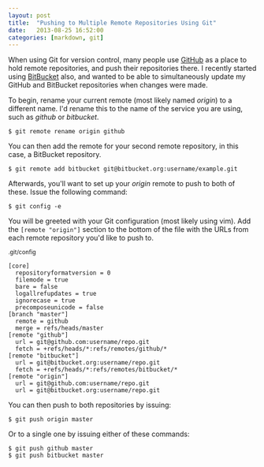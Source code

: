 ```yaml
---
layout: post
title:  "Pushing to Multiple Remote Repositories Using Git"
date:   2013-08-25 16:52:00
categories: [markdown, git]
---
```


When using Git for version control, many people use [GitHub](https://github.com) as a place to hold remote
repositories, and push their repositories there. I recently started using [BitBucket](https://bitbucket.org)
also, and wanted to be able to simultaneously update my GitHub and BitBucket repositories when changes were made.

To begin, rename your current remote (most likely named _origin_) to a different name. I'd rename this to the
name of the service you are using, such as _github_ or _bitbucket_.

<pre class="no-highlight"><code><span class="dollar">$</span> git remote rename origin github</code></pre>

You can then add the remote for your second remote repository, in this case, a BitBucket repository.

<pre class="no-highlight"><code><span class="dollar">$</span> git remote add bitbucket git@bitbucket.org:username/example.git</code></pre>

Afterwards, you'll want to set up your _origin_ remote to push to both of these. Issue the following command:

<pre class="no-highlight"><code><span class="dollar">$</span> git config -e</code></pre>

You will be greeted with your Git configuration (most likely using vim). Add the `[remote "origin"]` section
to the bottom of the file with the URLs from each remote repository you'd like to push to.

<small>.git/config</small>

<pre class="highlight"><code>[core]
  repositoryformatversion = 0
  filemode = true
  bare = false
  logallrefupdates = true
  ignorecase = true
  precomposeunicode = false
[branch "master"]
  remote = github
  merge = refs/heads/master
[remote "github"]
  url = git@github.com:username/repo.git
  fetch = +refs/heads/*:refs/remotes/github/*
[remote "bitbucket"]
  url = git@bitbucket.org:username/repo.git
  fetch = +refs/heads/*:refs/remotes/bitbucket/*
[remote "origin"]
  url = git@github.com:username/repo.git
  url = git@bitbucket.org:username/repo.git
</code></pre>

You can then push to both repositories by issuing:

<pre class="no-highlight"><code><span class="dollar">$</span> git push origin master</code></pre>

Or to a single one by issuing either of these commands:

<pre class="no-highlight"><code><span class="dollar">$</span> git push github master
<span class="dollar">$</span> git push bitbucket master</code></pre>